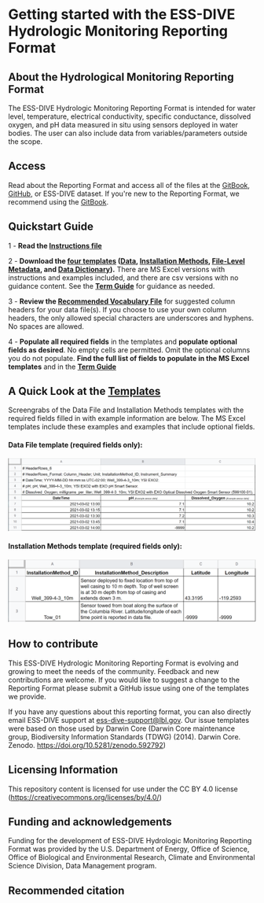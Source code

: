 # Getting started with the ESS-DIVE Hydrologic Monitoring Reporting Format

## About the Hydrological Monitoring Reporting Format
The ESS-DIVE Hydrologic Monitoring Reporting Format is intended for water level, temperature, electrical conductivity, specific conductance, dissolved oxygen, and pH data measured in situ using sensors deployed in water bodies. The user can also include data from variables/parameters outside the scope. 

## Access
Read about the Reporting Format and access all of the files at the [GitBook](https://ess-dive.gitbook.io/hydrologic-monitoring-data-and-metadata/), [GitHub](https://github.com/ess-dive-community/essdive-hydrologic-monitoring), or ESS-DIVE dataset. If you're new to the Reporting Format, we recommend using the [GitBook](https://ess-dive.gitbook.io/hydrologic-monitoring-data-and-metadata/).

## Quickstart Guide
1 - **Read the [Instructions file](HydroRF_Instructions.md)** 

2 - **Download the [four templates](https://github.com/ess-dive-community/essdive-hydrologic-monitoring/tree/main/templates) ([Data](https://github.com/ess-dive-community/essdive-hydrologic-monitoring/blob/main/templates/HydroRF_Template_DataFile.xlsx), [Installation Methods](https://github.com/ess-dive-community/essdive-hydrologic-monitoring/blob/main/templates/HydroRF_Template_InstallationMethods.xlsx), [File-Level Metadata](https://github.com/ess-dive-community/essdive-hydrologic-monitoring/blob/main/templates/HydroRF_Template_FLMD.xlsx), and [Data Dictionary](https://github.com/ess-dive-community/essdive-hydrologic-monitoring/blob/main/templates/HydroRF_Template_dd.xlsx)).** There are MS Excel versions with instructions and examples included, and there are csv versions with no guidance content. See the **[Term Guide](https://github.com/ess-dive-community/essdive-hydrologic-monitoring/blob/main/HydroRF_Term_Guide.md)** for guidance as needed.
  
3 - **Review the [Recommended Vocabulary File](HydroRF_RecommendedVocabulary.md)** for suggested column headers for your data file(s). If you choose to use your own column headers, the only allowed special characters are underscores and hyphens. No spaces are allowed.
  
4 - **Populate all required fields** in the templates and **populate optional fields as desired**. No empty cells are permitted. Omit the optional columns you do not populate.  **Find the full list of fields to populate in the MS Excel templates** and in the **[Term Guide](https://github.com/ess-dive-community/essdive-hydrologic-monitoring/blob/main/HydroRF_Term_Guide.md)**


## A Quick Look at the [Templates](https://github.com/ess-dive-community/essdive-hydrologic-monitoring/tree/main/templates)
Screengrabs of the Data File and Installation Methods templates with the required fields filled in with example information are below. The MS Excel templates include these examples and examples that include optional fields. 

#### Data File template (required fields only):
![alt text](https://github.com/ess-dive-community/essdive-hydrologic-monitoring/blob/main/graphics/Graphic_Quick-Look_Required-Fields_DataFile.PNG "Data File template (required fields only)")

#### Installation Methods template (required fields only):
![alt text](https://github.com/ess-dive-community/essdive-hydrologic-monitoring/blob/main/graphics/Graphic_Quick-Look_Required-Fields_InstallationMethods.PNG "Sensor Metadata template (required fields only)")


## How to contribute
This ESS-DIVE Hydrologic Monitoring Reporting Format is evolving and growing to meet the needs of the community. Feedback and new contributions are welcome. If you would like to suggest a change to the Reporting Format please submit a GitHub issue using one of the templates we provide.

If you have any questions about this reporting format, you can also directly email ESS-DIVE support at ess-dive-support@lbl.gov. Our issue templates were based on those used by Darwin Core (Darwin Core maintenance group, Biodiversity Information Standards (TDWG) (2014). Darwin Core. Zenodo. https://doi.org/10.5281/zenodo.592792)

## Licensing Information
This repository content is licensed for use under the CC BY 4.0 license (https://creativecommons.org/licenses/by/4.0/)

## Funding and acknowledgements
Funding for the development of ESS-DIVE Hydrologic Monitoring Reporting Format was provided by the U.S. Department of Energy, Office of Science, Office of Biological and Environmental Research, Climate and Environmental Science Division, Data Management program.

## Recommended citation

